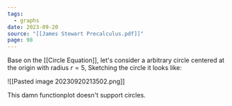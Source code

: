 ```yaml
---
tags:
  - graphs
date: 2023-09-20
source: "[[James Stewart Precalculus.pdf]]"
page: 98
---
```

Base on the [[Circle Equation]], let's consider a arbitrary circle centered at the origin with radius $r = 5$, Sketching the circle it looks like:

![[Pasted image 20230920213502.png]]

This damn functionplot doesn't support circles.
